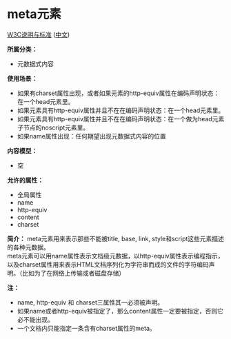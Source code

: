 # meta元素

[W3C说明与标准](http://www.w3.org/TR/html/document-metadata.html#the-meta-element) ([中文](http://www.w3.org/html/ig/zh/wiki/HTML5/semantics#the-meta-element))

__所属分类：__
- 元数据式内容

__使用场景：__
- 如果有charset属性出现，或者如果元素的http-equiv属性在编码声明状态：在一个head元素里。
- 如果元素具有http-equiv属性并且不在在编码声明状态：在一个head元素里。
- 如果元素具有http-equiv属性并且不在在编码声明状态：在一个做为head元素子节点的noscript元素里。
- 如果name属性出现：任何期望出现元数据式内容的位置

__内容模型：__
- 空

__允许的属性：__
- 全局属性
- name
- http-equiv
- content
- charset

__简介：__
meta元素用来表示那些不能被title, base, link, style和script这些元素描述的各种元数据。<br>
meta元素可以用name属性表示文档级元数据，以http-equiv属性表示编程指示，以及charset属性用来表示HTML文档序列化为字符串而成的文件的字符编码声明。（比如为了在网络上传输或者磁盘存储）

__注：__

- name, http-equiv 和 charset三属性其一必须被声明。
- 如果name或者http-equiv被指定了，那么content属性一定要被指定，否则它必不能出现。
- 一个文档内只能指定一条含有charset属性的meta。

